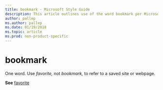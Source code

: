 ```yaml
---
title: bookmark - Microsoft Style Guide
description: This article outlines use of the word bookmark per Microsoft style guidelines.
author: pallep
ms.author: pallep
ms.date: 01/19/2018
ms.topic: article
ms.prod: non-product-specific
---
```


# bookmark

One word. Use *favorite,* not *bookmark,* to refer to a saved site or webpage.

**See** [favorite](~/a-z-word-list-term-collections/f/favorite.md)
